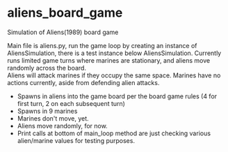 # aliens_board_game
Simulation of Aliens(1989) board game

Main file is aliens.py, run the game loop by creating an instance of AliensSimulation, there is a test instance below AliensSimulation.  Currently runs limited game turns where marines are stationary, and aliens move randomly across the board.  
Aliens will attack marines if they occupy the same space.  Marines have no actions currently, aside from defending alien attacks.

 - Spawns in aliens into the game board per the board game rules (4 for first turn, 2 on each subsequent turn)
 - Spawns in 9 marines
 - Marines don't move, yet.
 - Aliens move randomly, for now.
 - Print calls at bottom of main_loop method are just checking various alien/marine values for testing purposes.

